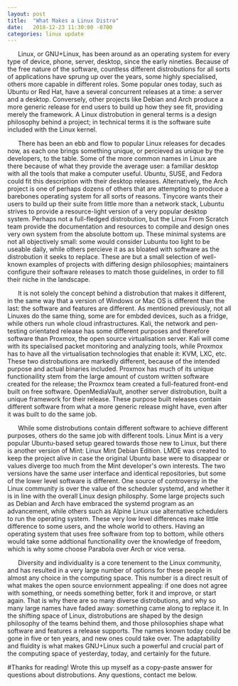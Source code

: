 ```yaml
---
layout: post
title:	"What Makes a Linux Distro"
date:	2018-12-23 11:30:00 -0700
categories: linux update
---
```


&nbsp;&nbsp;&nbsp;&nbsp;&nbsp;&nbsp;Linux, or GNU+Linux, has been around as an operating system for every type of device, phone, server, desktop, since the early nineties. Because of the free nature of the software, countless different distrobutions for all sorts of applications have sprung up over the years, some highly specialised, others more capable in different roles. Some popular ones today, such as Ubuntu or Red Hat, have a several concurrent releases at a time: a server and a desktop. Conversely, other projects like Debian and Arch produce a more generic release for end users to build up how they see fit, providing merely the framework. A Linux distrobution in general terms is a design philosophy behind a project; in technical terms it is the software suite included with the Linux kernel.

&nbsp;&nbsp;&nbsp;&nbsp;&nbsp;&nbsp;There has been an ebb and flow to popular Linux releases for decades now, as each one brings something unique, or percieved as unique by the developers, to the table. Some of the more common names in Linux are there because of what they provide the average user: a familiar desktop with all the tools that make a computer useful. Ubuntu, SUSE, and Fedora could fit this description with their desktop releases. Alternatively, the Arch project is one of perhaps dozens of others that are attempting to produce a barebones operating system for all sorts of reasons. Tinycore wants their users to build up their suite from little more than a network stack, Lubuntu strives to provide a resource-light version of a very popular desktop system. Perhaps not a full-fledged distrobution, but the Linux From Scratch team provide the documentation and resources to compile and design ones very own system from the absolute bottom up. These minimal systems are not all objectively small: some would consider Lubuntu too light to be useable daily, while others percieve it as as bloated with software as the distrobution it seeks to replace. These are but a small selection of well-known examples of projects with differing design philosophies; maintainers configure their software releases to match those guidelines, in order to fill their niche in the landscape.

&nbsp;&nbsp;&nbsp;&nbsp;&nbsp;&nbsp;It is not solely the concept behind a distrobution that makes it different, in the same way that a version of Windows or Mac OS is different than the last: the software and features are different. As mentioned previously, not all Linuxes do the same thing, some are for embded devices, such as a fridge, while others run whole cloud infrastructures. Kali, the network and pen-testing orientated release has some different purposes and therefore software than Proxmox, the open source virtualisation server. Kali will come with its specialised packet monitoring and analyzing tools, while Proxmox has to have all the virtualisation technologies that enable it: KVM, LXC, etc. These two distrobutions are markedly different, because of the intended purpose and actual binaries included. Proxmox has much of its unique functionaility stem from the large amount of custom written software created for the release; the Proxmox team created a full-featured front-end built on free software. OpenMediaVault, another server distrobution, built a unique framework for their release. These purpose built releases contain different software from what a more generic release might have, even after it was built to do the same job. 

&nbsp;&nbsp;&nbsp;&nbsp;&nbsp;&nbsp;While some distrobutions contain different software to achieve different purposes, others do the same job with different tools. Linux Mint is a very popular Ubuntu-based setup geared towards those new to Linux, but there is another version of Mint: Linux Mint Debian Edition. LMDE was created to keep the project alive in case the original Ubuntu base were to disappear or values diverge too much from the Mint developer's own interests. The two versions have the same user interface and identical repositories, but some of the lower level software is different. One source of controversy in the Linux community is over the value of the scheduler systemd, and whether it is in line with the overall Linux design philosphy. Some large projects such as Debian and Arch have embraced the systemd program as an advancement, while others such as Alpine Linux use alternative schedulers to run the operating system. These very low level differences make little difference to some users, and the whole world to others. Having an operating system that uses free software from top to bottom, while others would take some addtional functionallity over the knowledge of freedom, which is why some choose Parabola over Arch or vice versa.

&nbsp;&nbsp;&nbsp;&nbsp;&nbsp;&nbsp;Diversity and individuality is a core tenement to the Linux community, and has resulted in a very large number of options for these people in almost any choice in the computing space. This number is a direct result of what makes the open source enviornment appealing: if one does not agree with something, or needs something better, fork it and improve, or start again. That is why there are so many diverse distrobutions, and why so many large names have faded away: something came along to replace it. In the shifting space of Linux, distrobutions are shaped by the design philosophy of the teams behind them, and those philosophies shape what software and features a release supports. The names known today could be gone in five or ten years, and new ones could take over. The adaptability and fluidity is what makes GNU+Linux such a powerful and crucial part of the computing space of yesterday, today, and certainly for the future.





#Thanks for reading! Wrote this up myself as a copy-paste answer for questions about distrobutions. Any questions, contact me below.
